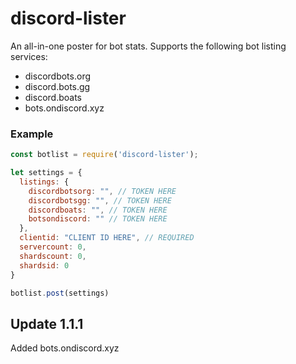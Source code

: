 # discord-lister
An all-in-one poster for bot stats. Supports the following bot listing services:
- discordbots.org
- discord.bots.gg
- discord.boats
- bots.ondiscord.xyz

### Example
``` js
const botlist = require('discord-lister');

let settings = {
  listings: {
    discordbotsorg: "", // TOKEN HERE
    discordbotsgg: "", // TOKEN HERE
    discordboats: "", // TOKEN HERE
    botsondiscord: "" // TOKEN HERE
  },
  clientid: "CLIENT ID HERE", // REQUIRED
  servercount: 0,
  shardscount: 0,
  shardsid: 0
}

botlist.post(settings)
```

## Update 1.1.1
Added bots.ondiscord.xyz
